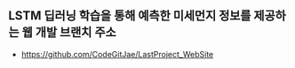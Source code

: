 ## LSTM 딥러닝 학습을 통해 예측한 미세먼지 정보를 제공하는 웹 개발 브랜치 주소
* https://github.com/CodeGitJae/LastProject_WebSite
